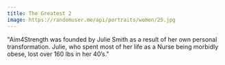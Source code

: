 ```yaml
---
title: The Greatest 2
image: https://randomuser.me/api/portraits/women/25.jpg
---
```


"Aim4Strength was founded by Julie Smith as a result of her own personal transformation. Julie, who spent most of her life as a Nurse being morbidly obese, lost over 160 lbs in her 40’s."
